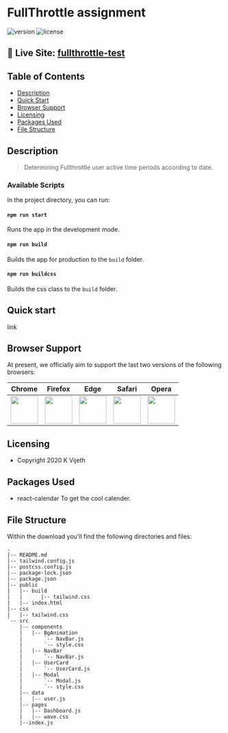 
# FullThrottle assignment

![version](https://img.shields.io/badge/version-1.0.0-blue.svg) ![license](https://img.shields.io/badge/license-MIT-blue.svg)</a>

## 🎏 Live Site: [fullthrottle-test](https://fullthrottleassessment.netlify.app/)

## Table of Contents

* [Description](#description)
* [Quick Start](#quick-start)
* [Browser Support](#browser-support)
* [Licensing](#licensing)
* [Packages Used](#package-used)
* [File Structure](#file-structure)

## Description
> Determining Fullthrottle user active time periods according to date.

### Available Scripts

In the project directory, you can run:

#### `npm run start`

Runs the app in the development mode.<br />

#### `npm run build`

Builds the app for production to the `build` folder.<br />

#### `npm run buildcss`

Builds the css class to the `build` folder.<br />

## Quick start

link

## Browser Support

At present, we officially aim to support the last two versions of the following browsers:

| Chrome | Firefox | Edge | Safari | Opera |
|:---:|:---:|:---:|:---:|:---:|
| <img src="https://github.com/creativetimofficial/public-assets/blob/master/logos/chrome-logo.png?raw=true" width="64" height="64"> | <img src="https://raw.githubusercontent.com/creativetimofficial/public-assets/master/logos/firefox-logo.png" width="64" height="64"> | <img src="https://raw.githubusercontent.com/creativetimofficial/public-assets/master/logos/edge-logo.png" width="64" height="64"> | <img src="https://raw.githubusercontent.com/creativetimofficial/public-assets/master/logos/safari-logo.png" width="64" height="64"> | <img src="https://raw.githubusercontent.com/creativetimofficial/public-assets/master/logos/opera-logo.png" width="64" height="64"> |

## Licensing

- Copyright 2020 K Vijeth

## Packages Used

- react-calendar
To get the cool calender.

## File Structure
Within the download you'll find the following directories and files:

```
.
|-- README.md
|-- tailwind.config.js
|-- postcss.config.js
|-- package-lock.json
|-- package.json
|-- public
|   |-- build
|   |      |-- tailwind.css
|   |-- index.html
|-- css
|   |-- tailwind.css
`-- src
    |-- components
    |   |-- BgAnimation
    |       `-- NavBar.js
    |       `-- style.css
    |   |-- NavBar
    |       `-- NavBar.js
    |   |-- UserCard
    |       `-- UserCard.js
    |   |-- Modal
    |       `-- Modal.js
    |       `-- style.css
    |-- data
    |   |-- user.js
    |-- pages
    |   |-- Dashboard.js
    |   |-- wave.css
    |--index.js
```
